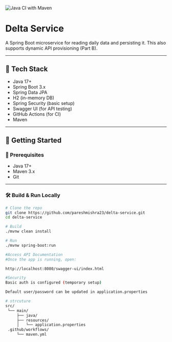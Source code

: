 ![Java CI with Maven](https://github.com/pareshmishra23/delta-service/actions/workflows/maven.yml/badge.svg)

# Delta Service

A Spring Boot microservice for reading daily data and persisting it. This also supports dynamic API provisioning (Part B).

---

## 🧱 Tech Stack

- Java 17+
- Spring Boot 3.x
- Spring Data JPA
- H2 (in-memory DB)
- Spring Security (basic setup)
- Swagger UI (for API testing)
- GitHub Actions (for CI)
- Maven

---

## 🚀 Getting Started

### 🔧 Prerequisites

- Java 17+
- Maven 3.x
- Git

---

### 🛠️ Build & Run Locally

```bash
# Clone the repo
git clone https://github.com/pareshmishra23/delta-service.git
cd delta-service

# Build
./mvnw clean install

# Run
./mvnw spring-boot:run

#Access API Documentation
#Once the app is running, open:

http://localhost:8080/swagger-ui/index.html

#Security
Basic auth is configured (temporary setup)

Default user/password can be updated in application.properties

# strcuture 
src/
 └── main/
     ├── java/
     ├── resources/
     │   └── application.properties
 .github/workflows/
     └── maven.yml
